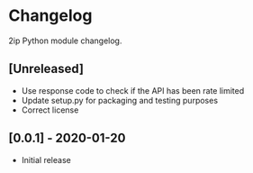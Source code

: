 # Changelog

2ip Python module changelog.

## [Unreleased]

- Use response code to check if the API has been rate limited
- Update setup.py for packaging and testing purposes
- Correct license

## [0.0.1] - 2020-01-20

- Initial release

